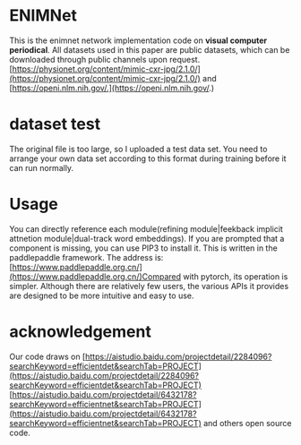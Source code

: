 # ENIMNet
This is the enimnet network implementation code on  **visual computer periodical**.
All datasets used in this paper are public datasets, which can be downloaded through public channels upon request.[https://physionet.org/content/mimic-cxr-jpg/2.1.0/](https://physionet.org/content/mimic-cxr-jpg/2.1.0/) and [https://openi.nlm.nih.gov/.](https://openi.nlm.nih.gov/.)
# dataset test
The original file is too large, so I uploaded a test data set. You need to arrange your own data set according to this format during training before it can run normally.
# Usage
You can directly reference each module(refining module|feekback implicit attnetion module|dual-track word embeddings). If you are prompted that a component is missing, you can use PIP3 to install it.
This is written in the paddlepaddle framework. The address is:[https://www.paddlepaddle.org.cn/](https://www.paddlepaddle.org.cn/)Compared with pytorch, its operation is simpler. Although there are relatively few users, the various APIs it provides are designed to be more intuitive and easy to use.
# acknowledgement
Our code draws on [https://aistudio.baidu.com/projectdetail/2284096?searchKeyword=efficientdet&searchTab=PROJECT](https://aistudio.baidu.com/projectdetail/2284096?searchKeyword=efficientdet&searchTab=PROJECT)
[https://aistudio.baidu.com/projectdetail/6432178?searchKeyword=efficientnet&searchTab=PROJECT](https://aistudio.baidu.com/projectdetail/6432178?searchKeyword=efficientnet&searchTab=PROJECT)
and others open source code.
